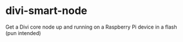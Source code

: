 # divi-smart-node
Get a Divi core node up and running on a Raspberry Pi device in a flash (pun intended)
